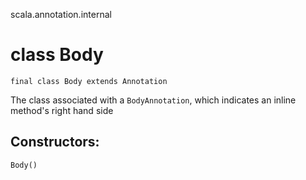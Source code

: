 scala.annotation.internal
# class Body

<pre><code class="language-scala" >final class Body extends Annotation</pre></code>
The class associated with a `BodyAnnotation`, which indicates
an inline method's right hand side

## Constructors:
<pre><code class="language-scala" >Body()</pre></code>

